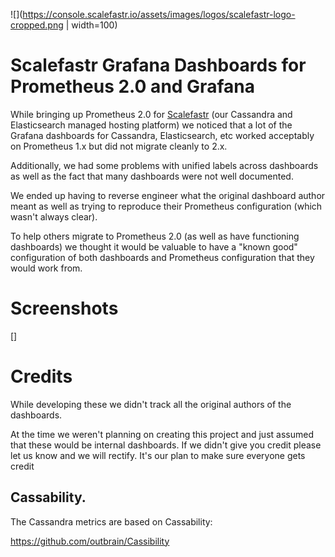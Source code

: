 ![](https://console.scalefastr.io/assets/images/logos/scalefastr-logo-cropped.png | width=100)

# Scalefastr Grafana Dashboards for Prometheus 2.0 and Grafana

While bringing up Prometheus 2.0 for [Scalefastr](https://www.scalefastr.io)
(our Cassandra and Elasticsearch managed hosting platform) we noticed that a lot
of the Grafana dashboards for Cassandra, Elasticsearch, etc worked acceptably on
Prometheus 1.x but did not migrate cleanly to 2.x.

Additionally, we had some problems with unified labels across dashboards as well
as the fact that many dashboards were not well documented.

We ended up having to reverse engineer what the original dashboard author meant
as well as trying to reproduce their Prometheus configuration (which wasn't always clear).  

To help others migrate to Prometheus 2.0 (as well as have functioning dashboards)
we thought it would be valuable to have a "known good" configuration of both
dashboards and Prometheus configuration that they would work from.

# Screenshots

[]

# Credits       

While developing these we didn't track all the original authors of the dashboards.

At the time we weren't planning on creating this project and just assumed that
these would be internal dashboards. If we didn't give you credit please let us
know and we will rectify. It's our plan to make sure everyone gets credit

## Cassability.

The Cassandra metrics are based on Cassability: 

https://github.com/outbrain/Cassibility